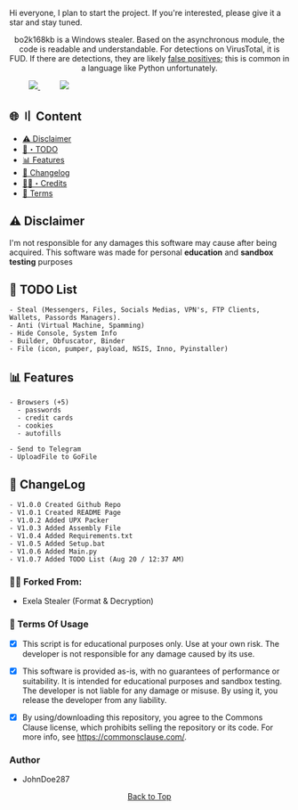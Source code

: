 Hi everyone, I plan to start the project. If you're interested, please give it a star and stay tuned.

<p align="center">
  bo2k168kb is a Windows stealer. Based on the asynchronous module, the code is readable and understandable. For detections on VirusTotal, it is FUD. If there are detections, they are likely <a href="https://en.wikipedia.org/wiki/False_positives_and_false_negatives">false positives</a>; this is common in a language like Python unfortunately.
</p>

&nbsp;&nbsp;&nbsp;&nbsp;&nbsp;&nbsp;&nbsp;&nbsp;
<a href="https://t.me/bo2k168kb/">
<img src="https://img.shields.io/badge/telegram-2CA5E0?style=for-the-badge&logo=telegram&logoColor=white">
</a>
&nbsp;&nbsp;&nbsp;&nbsp;&nbsp;&nbsp;&nbsp;&nbsp;
<a href="https://discord.com/users/1221728197390106657">
<img src="https://img.shields.io/badge/discord-5865F2?style=for-the-badge&logo=discord&logoColor=white">
</a>

## <a id="content"></a>🌐 〢 Content
- [⚠️ Disclaimer](#disclaimer)
- [📝・TODO](#todolist)
- [📊 Features](#features)
- [💭 Changelog](#changelog)
- [🕵️‍♂️・Credits](#forkedfrom)
- [💼 Terms](#terms)

## <a id="disclaimer"></a>⚠️ Disclaimer
I'm not responsible for any damages this software may cause after being acquired. 
This software was made for personal **education** and **sandbox testing** purposes

## <a id="todolist"></a>📝 TODO List

```
- Steal (Messengers, Files, Socials Medias, VPN's, FTP Clients, Wallets, Passords Managers).
- Anti (Virtual Machine, Spamming)
- Hide Console, System Info
- Builder, Obfuscator, Binder
- File (icon, pumper, payload, NSIS, Inno, Pyinstaller) 
```


## <a id="features"></a>📊 Features

```
- Browsers (+5)
  - passwords
  - credit cards
  - cookies
  - autofills

- Send to Telegram
- UploadFile to GoFile
```

## <a id="changelog"></a>💭 ChangeLog

```
- V1.0.0 Created Github Repo
- V1.0.1 Created README Page
- V1.0.2 Added UPX Packer
- V1.0.3 Added Assembly File
- V1.0.4 Added Requirements.txt
- V1.0.5 Added Setup.bat
- V1.0.6 Added Main.py
- V1.0.7 Added TODO List (Aug 20 / 12:37 AM)
```

### <a id="forkedfrom"></a>🕵️‍♂️ Forked From:
- Exela Stealer (Format & Decryption)

### <a id="terms"></a>💼 Terms Of Usage
- [x] This script is for educational purposes only. Use at your own risk. The developer is not responsible for any damage caused by its use.

- [x] This software is provided as-is, with no guarantees of performance or suitability. It is intended for educational purposes and sandbox testing. The developer is not liable for any damage or misuse. By using it, you release the developer from any liability.

- [x] By using/downloading this repository, you agree to the Commons Clause license, which prohibits selling the repository or its code. For more info, see https://commonsclause.com/.

### Author
- JohnDoe287

<p align="center">
  <a href=#top>Back to Top</a>
</p>
